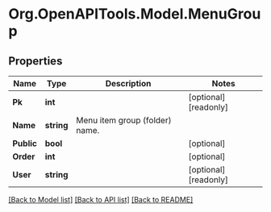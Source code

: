 
# Org.OpenAPITools.Model.MenuGroup

## Properties

Name | Type | Description | Notes
------------ | ------------- | ------------- | -------------
**Pk** | **int** |  | [optional] [readonly] 
**Name** | **string** | Menu item group (folder) name. | 
**Public** | **bool** |  | [optional] 
**Order** | **int** |  | [optional] 
**User** | **string** |  | [optional] [readonly] 

[[Back to Model list]](../README.md#documentation-for-models)
[[Back to API list]](../README.md#documentation-for-api-endpoints)
[[Back to README]](../README.md)

